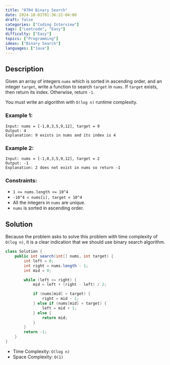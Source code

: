 ```yaml
---
title: "0704 Binary Search"
date: 2024-10-01T01:36:22-04:00
draft: false
categories: ["Coding Interview"]
tags: ["Leetcode", "Easy"]
difficulty: ["Easy"]
topics: ["Programming"]
ideas: ["Binary Search"]
languages: ["Java"]
---
```


## Description

Given an array of integers `nums` which is sorted in ascending order, and an integer `target`, write a function to search `target` in `nums`. If `target` exists, then return its index. Otherwise, return `-1`.

You must write an algorithm with `O(log n)` runtime complexity.

 
### Example 1:

```plaintext
Input: nums = [-1,0,3,5,9,12], target = 9
Output: 4
Explanation: 9 exists in nums and its index is 4
```

### Example 2:

```plaintext
Input: nums = [-1,0,3,5,9,12], target = 2
Output: -1
Explanation: 2 does not exist in nums so return -1
```

### Constraints:

- `1 <= nums.length <= 10^4`
- `-10^4 < nums[i], target < 10^4`
- All the integers in `nums` are unique.
- `nums` is sorted in ascending order.

## Solution

Because the problem asks to solve this problem with time complexity of `O(log n)`, it is a clear indication that we should use binary search algorithm. 

```java
class Solution {
    public int search(int[] nums, int target) {
        int left = 0;
        int right = nums.length - 1;
        int mid = 0;

        while (left <= right) {
            mid = left + (right - left) / 2;

            if (nums[mid] > target) {
                right = mid - 1;
            } else if (nums[mid] < target) {
                left = mid + 1;
            } else {
                return mid;
            }
        }
        return -1;
    }
}
```

- Time Complexity: `O(log n)`
- Space Complexity: `O(1)`
